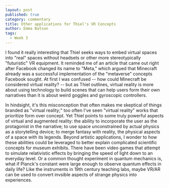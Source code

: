 ```yaml
---
layout: post
published: true
category: commentary
title: Other applications for Thiel's VR Concepts
author: Emma Batson
tags:
  - Week 3
---
```

I found it really interesting that Thiel seeks ways to embed virtual spaces into "real" spaces without headsets or other more stereotypically "futuristic" VR equipment. It reminded me of an article that came out right after Facebook changed its name to "Meta," which argued that Minecraft already was a successful implementation of the "metaverse" concepts Facebook sought. At first I was confused -- how could Minecraft be considered virtual reality? -- but as Thiel outlines, virtual reality is more about using technology to build scenes that can help users form their own narratives than it is about weird goggles and gyroscopic controllers. 

In hindsight, it's this misconception that often makes me skeptical of things branded as "virtual reality;" too often I've seen "virtual reality" works that prioritize form over concept. Yet Thiel points to some truly powerful aspects of virtual and augmented reality: the ability to incorporate the user as the protagonist in the narrative; to use space unconstrained by actual physics as a storytelling device; to merge fantasy with reality, the physical aspects of a space with its legends. Beyond artistic applications, I wonder to how these abilities could be leveraged to better explain complicated scientific concepts for museum exhibits. There have been video games that attempt to simulate relativistic effects by bringing the speed of light down to an everyday level. Or a common thought experiment in quantum mechanics is, what if Planck's constant were large enough to observe quantum effects in daily life? Like the instruments in 19th century teaching labs, maybe VR/AR can be used to convert invsible aspects of strange physics into experiences.